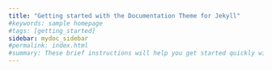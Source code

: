 ```yaml
---
title: "Getting started with the Documentation Theme for Jekyll"
#keywords: sample homepage
#tags: [getting_started]
sidebar: mydoc_sidebar
#permalink: index.html
#summary: These brief instructions will help you get started quickly with the theme. The other topics in this help provide additional information and detail about working with other aspects of this theme and Jekyll.
---
```

